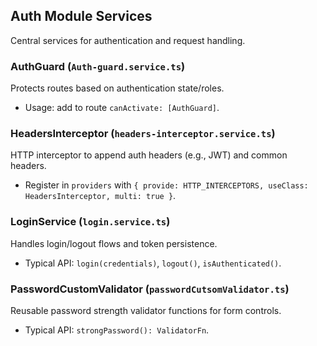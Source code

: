 ## Auth Module Services

Central services for authentication and request handling.

### AuthGuard (`Auth-guard.service.ts`)

Protects routes based on authentication state/roles.

- Usage: add to route `canActivate: [AuthGuard]`.

### HeadersInterceptor (`headers-interceptor.service.ts`)

HTTP interceptor to append auth headers (e.g., JWT) and common headers.

- Register in `providers` with `{ provide: HTTP_INTERCEPTORS, useClass: HeadersInterceptor, multi: true }`.

### LoginService (`login.service.ts`)

Handles login/logout flows and token persistence.

- Typical API: `login(credentials)`, `logout()`, `isAuthenticated()`.

### PasswordCustomValidator (`passwordCutsomValidator.ts`)

Reusable password strength validator functions for form controls.

- Typical API: `strongPassword(): ValidatorFn`.


